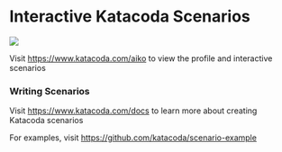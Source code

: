 # Interactive Katacoda Scenarios

[![](http://shields.katacoda.com/katacoda/aiko/count.svg)](https://www.katacoda.com/aiko "Get your profile on Katacoda.com")

Visit https://www.katacoda.com/aiko to view the profile and interactive scenarios

### Writing Scenarios
Visit https://www.katacoda.com/docs to learn more about creating Katacoda scenarios

For examples, visit https://github.com/katacoda/scenario-example
